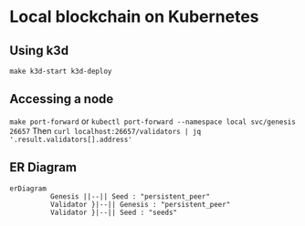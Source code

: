 # Local blockchain on Kubernetes

## Using k3d

`make k3d-start k3d-deploy`

## Accessing a node

`make port-forward` or `kubectl port-forward --namespace local svc/genesis 26657`
Then `curl localhost:26657/validators | jq '.result.validators[].address'`

## ER Diagram

```mermaid
erDiagram
          Genesis ||--|| Seed : "persistent_peer"
          Validator }|--|| Genesis : "persistent_peer"
          Validator }|--|| Seed : "seeds"
            
```